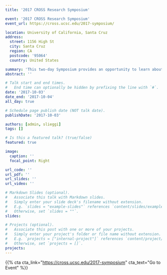```yaml
---
title: '2017 CROSS Research Symposium'

event: '2017 CROSS Research Symposium'
event_url: https://cross.ucsc.edu/2017-symposium/

location: University of California, Santa Cruz
address:
  street: 1156 High St
  city: Santa Cruz
  region: CA
  postcode: '95064'
  country: United States

summary: 'This two-day Symposium provides an opportunity to learn about the research at CROSS, interact with CROSS faculty, graduate students, and affiliated researchers, and discuss future directions and collaborative research projects at UC Santa Cruz.'
abstract: ''

# Talk start and end times.
#   End time can optionally be hidden by prefixing the line with `#`.
date: '2017-10-03'
date_end: '2017-10-04'
all_day: true

# Schedule page publish date (NOT talk date).
publishDate: '2017-10-03'

authors: [admin, slieggi]
tags: []

# Is this a featured talk? (true/false)
featured: true

image:
  caption: ''
  focal_point: Right

url_code: ''
url_pdf: ''
url_slides: ''
url_video: ''

# Markdown Slides (optional).
#   Associate this talk with Markdown slides.
#   Simply enter your slide deck's filename without extension.
#   E.g. `slides = "example-slides"` references `content/slides/example-slides.md`.
#   Otherwise, set `slides = ""`.
slides:

# Projects (optional).
#   Associate this post with one or more of your projects.
#   Simply enter your project's folder or file name without extension.
#   E.g. `projects = ["internal-project"]` references `content/project/deep-learning/index.md`.
#   Otherwise, set `projects = []`.
projects:
---
```


{{% cta cta_link="https://cross.ucsc.edu/2017-symposium" cta_text="Go to Event" %}}